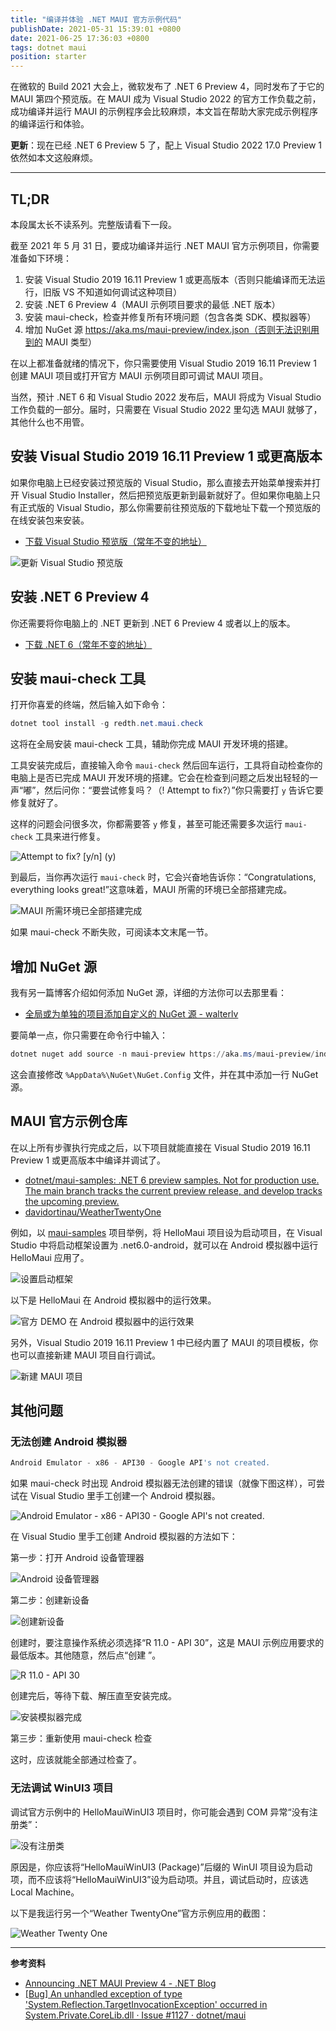 ```yaml
---
title: "编译并体验 .NET MAUI 官方示例代码"
publishDate: 2021-05-31 15:39:01 +0800
date: 2021-06-25 17:36:03 +0800
tags: dotnet maui
position: starter
---
```


在微软的 Build 2021 大会上，微软发布了 .NET 6 Preview 4，同时发布了于它的 MAUI 第四个预览版。在 MAUI 成为 Visual Studio 2022 的官方工作负载之前，成功编译并运行 MAUI 的示例程序会比较麻烦，本文旨在帮助大家完成示例程序的编译运行和体验。

**更新**：现在已经 .NET 6 Preview 5 了，配上 Visual Studio 2022 17.0 Preview 1 依然如本文这般麻烦。

---

<div id="toc"></div>

## TL;DR

本段属太长不读系列。完整版请看下一段。

截至 2021 年 5 月 31 日，要成功编译并运行 .NET MAUI 官方示例项目，你需要准备如下环境：

1. 安装 Visual Studio 2019 16.11 Preview 1 或更高版本（否则只能编译而无法运行，旧版 VS 不知道如何调试这种项目）
1. 安装 .NET 6 Preview 4（MAUI 示例项目要求的最低 .NET 版本）
1. 安装 maui-check，检查并修复所有环境问题（包含各类 SDK、模拟器等）
1. 增加 NuGet 源 https://aka.ms/maui-preview/index.json（否则无法识别用到的 MAUI 类型）

在以上都准备就绪的情况下，你只需要使用 Visual Studio 2019 16.11 Preview 1 创建 MAUI 项目或打开官方 MAUI 示例项目即可调试 MAUI 项目。

当然，预计 .NET 6 和 Visual Studio 2022 发布后，MAUI 将成为 Visual Studio 工作负载的一部分。届时，只需要在 Visual Studio 2022 里勾选 MAUI 就够了，其他什么也不用管。

## 安装 Visual Studio 2019 16.11 Preview 1 或更高版本

如果你电脑上已经安装过预览版的 Visual Studio，那么直接去开始菜单搜索并打开 Visual Studio Installer，然后把预览版更新到最新就好了。但如果你电脑上只有正式版的 Visual Studio，那么你需要前往预览版的下载地址下载一个预览版的在线安装包来安装。

- [下载 Visual Studio 预览版（常年不变的地址）](https://visualstudio.microsoft.com/zh-hans/vs/preview/)

![更新 Visual Studio 预览版](/static/posts/2021-05-31-15-02-58.png)

## 安装 .NET 6 Preview 4

你还需要将你电脑上的 .NET 更新到 .NET 6 Preview 4 或者以上的版本。

- [下载 .NET 6（常年不变的地址）](https://dotnet.microsoft.com/download/dotnet/6.0)

## 安装 maui-check 工具

打开你喜爱的终端，然后输入如下命令：

```powershell
dotnet tool install -g redth.net.maui.check
```

这将在全局安装 maui-check 工具，辅助你完成 MAUI 开发环境的搭建。

工具安装完成后，直接输入命令 `maui-check` 然后回车运行，工具将自动检查你的电脑上是否已完成 MAUI 开发环境的搭建。它会在检查到问题之后发出轻轻的一声“嘟”，然后问你：“要尝试修复吗？（! Attempt to fix?）”你只需要打 `y` 告诉它要修复就好了。

这样的问题会问很多次，你都需要答 `y` 修复，甚至可能还需要多次运行 `maui-check` 工具来进行修复。

![Attempt to fix? [y/n] (y)](/static/posts/2021-05-31-15-12-11.png)

到最后，当你再次运行 `maui-check` 时，它会兴奋地告诉你：“Congratulations, everything looks great!”这意味着，MAUI 所需的环境已全部搭建完成。

![MAUI 所需环境已全部搭建完成](/static/posts/2021-05-31-15-19-09.png)

如果 maui-check 不断失败，可阅读本文末尾一节。

## 增加 NuGet 源

我有另一篇博客介绍如何添加 NuGet 源，详细的方法你可以去那里看：

- [全局或为单独的项目添加自定义的 NuGet 源 - walterlv](http://blog.walterlv.com/post/add-custom-nuget-source.html)

要简单一点，你只需要在命令行中输入：

```powershell
dotnet nuget add source -n maui-preview https://aka.ms/maui-preview/index.json
```

这会直接修改 `%AppData%\NuGet\NuGet.Config` 文件，并在其中添加一行 NuGet 源。

## MAUI 官方示例仓库

在以上所有步骤执行完成之后，以下项目就能直接在 Visual Studio 2019 16.11 Preview 1 或更高版本中编译并调试了。

- [dotnet/maui-samples: .NET 6 preview samples. Not for production use. The main branch tracks the current preview release, and develop tracks the upcoming preview.](https://github.com/dotnet/maui-samples)
- [davidortinau/WeatherTwentyOne](https://github.com/davidortinau/WeatherTwentyOne)

例如，以 [maui-samples](https://github.com/dotnet/maui-samples) 项目举例，将 HelloMaui 项目设为启动项目，在 Visual Studio 中将启动框架设置为 .net6.0-android，就可以在 Android 模拟器中运行 HelloMaui 应用了。

![设置启动框架](/static/posts/2021-05-31-15-34-18.png)

以下是 HelloMaui 在 Android 模拟器中的运行效果。

![官方 DEMO 在 Android 模拟器中的运行效果](/static/posts/2021-05-31-hello-maui-sample.gif)

另外，Visual Studio 2019 16.11 Preview 1 中已经内置了 MAUI 的项目模板，你也可以直接新建 MAUI 项目自行调试。

![新建 MAUI 项目](/static/posts/2021-05-31-15-37-54.png)

## 其他问题

### 无法创建 Android 模拟器

```powershell
Android Emulator - x86 - API30 - Google API's not created.
```

如果 maui-check 时出现 Android 模拟器无法创建的错误（就像下图这样），可尝试在 Visual Studio 里手工创建一个 Android 模拟器。

![Android Emulator - x86 - API30 - Google API's not created.](/static/posts/2021-05-31-16-30-36.png)

在 Visual Studio 里手工创建 Android 模拟器的方法如下：

第一步：打开 Android 设备管理器

![Android 设备管理器](/static/posts/2021-05-31-16-33-04.png)

第二步：创建新设备

![创建新设备](/static/posts/2021-05-31-16-33-58.png)

创建时，要注意操作系统必须选择“R 11.0 - API 30”，这是 MAUI 示例应用要求的最低版本。其他随意，然后点“创建 ”。

![R 11.0 - API 30](/static/posts/2021-05-31-16-35-02.png)

创建完后，等待下载、解压直至安装完成。

![安装模拟器完成](/static/posts/2021-05-31-16-37-03.png)

第三步：重新使用 maui-check 检查

这时，应该就能全部通过检查了。

### 无法调试 WinUI3 项目

调试官方示例中的 HelloMauiWinUI3 项目时，你可能会遇到 COM 异常“没有注册类”：

![没有注册类](/static/posts/2021-05-31-16-27-21.png)

原因是，你应该将“HelloMauiWinUI3 (Package)”后缀的 WinUI 项目设为启动项，而不应该将“HelloMauiWinUI3”设为启动项。并且，调试启动时，应该选 Local Machine。

以下是我运行另一个“Weather TwentyOne”官方示例应用的截图：

![Weather Twenty One](/static/posts/2021-06-25-17-20-06.png)

---

**参考资料**

- [Announcing .NET MAUI Preview 4 - .NET Blog](https://devblogs.microsoft.com/dotnet/announcing-net-maui-preview-4/)
- [[Bug] An unhandled exception of type 'System.Reflection.TargetInvocationException' occurred in System.Private.CoreLib.dll · Issue #1127 · dotnet/maui](https://github.com/dotnet/maui/issues/1127)
